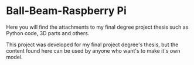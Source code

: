 # Ball-Beam-Raspberry Pi
Here you will find the attachments to my final degree project thesis such as Python code, 3D parts and others.

This project was developed for my final project degree's thesis, but the content found here can be used by anyone who want's to make it's own model. 

